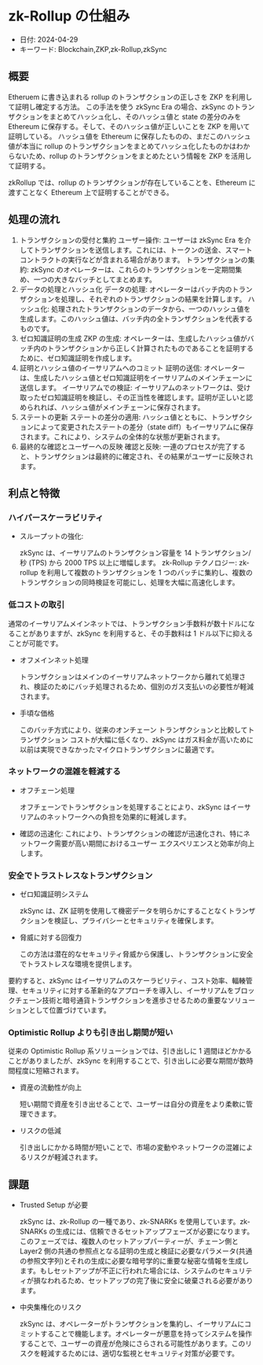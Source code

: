 # zk-Rollup の仕組み

- 日付: 2024-04-29
- キーワード: Blockchain,ZKP,zk-Rollup,zkSync

## 概要

Etheruem に書き込まれる rollup のトランザクションの正しさを ZKP を利用して証明し確定する方法。
この手法を使う zkSync Era の場合、zkSync のトランザクションをまとめてハッシュ化し、そのハッシュ値と state の差分のみを Ethereum に保存する。そして、そのハッシュ値が正しいことを ZKP を用いて証明している。
ハッシュ値を Ethereum に保存したものの、まだこのハッシュ値が本当に rollup のトランザクションをまとめてハッシュ化したものかはわからないため、rollup のトランザクションをまとめたという情報を ZKP を活用して証明する。

zkRollup では、rollup のトランザクションが存在していることを、Ethereum に渡すことなく Ethereum 上で証明することができる。

## 処理の流れ

1. トランザクションの受付と集約
   ユーザー操作: ユーザーは zkSync Era を介してトランザクションを送信します。これには、トークンの送金、スマートコントラクトの実行などが含まれる場合があります。
   トランザクションの集約: zkSync のオペレーターは、これらのトランザクションを一定期間集め、一つの大きなバッチとしてまとめます。
2. データの処理とハッシュ化
   データの処理: オペレーターはバッチ内のトランザクションを処理し、それぞれのトランザクションの結果を計算します。
   ハッシュ化: 処理されたトランザクションのデータから、一つのハッシュ値を生成します。このハッシュ値は、バッチ内の全トランザクションを代表するものです。
3. ゼロ知識証明の生成
   ZKP の生成: オペレーターは、生成したハッシュ値がバッチ内のトランザクションから正しく計算されたものであることを証明するために、ゼロ知識証明を作成します。
4. 証明とハッシュ値のイーサリアムへのコミット
   証明の送信: オペレーターは、生成したハッシュ値とゼロ知識証明をイーサリアムのメインチェーンに送信します。
   イーサリアムでの検証: イーサリアムのネットワークは、受け取ったゼロ知識証明を検証し、その正当性を確認します。証明が正しいと認められれば、ハッシュ値がメインチェーンに保存されます。
5. ステートの更新
   ステートの差分の適用: ハッシュ値とともに、トランザクションによって変更されたステートの差分（state diff）もイーサリアムに保存されます。これにより、システムの全体的な状態が更新されます。
6. 最終的な確認とユーザーへの反映
   確認と反映: 一連のプロセスが完了すると、トランザクションは最終的に確定され、その結果がユーザーに反映されます。

## 利点と特徴

### ハイパースケーラビリティ

- スループットの強化:

  zkSync は、イーサリアムのトランザクション容量を 14 トランザクション/秒 (TPS) から 2000 TPS 以上に増幅します。
  zk-Rollup テクノロジー: zk-rollup を利用して複数のトランザクションを 1 つのバッチに集約し、複数のトランザクションの同時検証を可能にし、処理を大幅に高速化します。

### 低コストの取引

通常のイーサリアムメインネットでは、トランザクション手数料が数十ドルになることがありますが、zkSync を利用すると、その手数料は 1 ドル以下に抑えることが可能です。

- オフメインネット処理

  トランザクションはメインのイーサリアムネットワークから離れて処理され、検証のためにバッチ処理されるため、個別のガス支払いの必要性が軽減されます。

- 手頃な価格

  このバッチ方式により、従来のオンチェーン トランザクションと比較してトランザクション コストが大幅に低くなり、zkSync はガス料金が高いために以前は実現できなかったマイクロトランザクションに最適です。

### ネットワークの混雑を軽減する

- オフチェーン処理

  オフチェーンでトランザクションを処理することにより、zkSync はイーサリアムのネットワークへの負担を効果的に軽減します。

- 確認の迅速化: これにより、トランザクションの確認が迅速化され、特にネットワーク需要が高い期間におけるユーザー エクスペリエンスと効率が向上します。

### 安全でトラストレスなトランザクション

- ゼロ知識証明システム

  zkSync は、ZK 証明を使用して機密データを明らかにすることなくトランザクションを検証し、プライバシーとセキュリティを確保します。

- 脅威に対する回復力

  この方法は潜在的なセキュリティ脅威から保護し、トランザクションに安全でトラストレスな環境を提供します。

要約すると、zkSync はイーサリアムのスケーラビリティ、コスト効率、輻輳管理、セキュリティに対する革新的なアプローチを導入し、イーサリアムをブロックチェーン技術と暗号通貨トランザクションを進歩させるための重要なソリューションとして位置づけています。

### Optimistic Rollup よりも引き出し期間が短い

従来の Optimistic Rollup 系ソリューションでは、引き出しに 1 週間ほどかかることがありましたが、zkSync を利用することで、引き出しに必要な期間が数時間程度に短縮されます。

- 資産の流動性が向上

  短い期間で資産を引き出せることで、ユーザーは自分の資産をより柔軟に管理できます。

- リスクの低減

  引き出しにかかる時間が短いことで、市場の変動やネットワークの混雑によるリスクが軽減されます。

## 課題

- Trusted Setup が必要

  zkSync は、zk-Rollup の一種であり、zk-SNARKs を使用しています。zk-SNARKs の生成には、信頼できるセットアップフェーズが必要になります。このフェーズでは、複数人のセットアップパーティーが、チェーン側と Layer2 側の共通の参照点となる証明の生成と検証に必要なパラメータ(共通の参照文字列)とそれの生成に必要な暗号学的に重要な秘密な情報を生成します。もしセットアップが不正に行われた場合には、システムのセキュリティが損なわれるため、セットアップの完了後に安全に破棄される必要があります。

- 中央集権化のリスク

  zkSync は、オペレーターがトランザクションを集約し、イーサリアムにコミットすることで機能します。オペレーターが悪意を持ってシステムを操作することで、ユーザーの資産が危険にさらされる可能性があります。このリスクを軽減するためには、適切な監視とセキュリティ対策が必要です。
